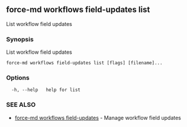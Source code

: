 ## force-md workflows field-updates list

List workflow field updates

### Synopsis

List workflow field updates

```
force-md workflows field-updates list [flags] [filename]...
```

### Options

```
  -h, --help   help for list
```

### SEE ALSO

* [force-md workflows field-updates](force-md_workflows_field-updates.md)	 - Manage workflow field updates


